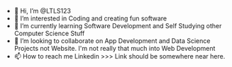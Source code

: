 - 👋 Hi, I’m @LTLS123
- 👀 I’m interested in Coding and creating fun software
- 🌱 I’m currently learning Software Development and Self Studying other Computer Science Stuff
- 💞️ I’m looking to collaborate on App Development and Data Science Projects not Website. I'm not really that much into Web Development
- 📫 How to reach me Linkedin >>> Link should be somewhere near here. 

<!---
LTLS123/LTLS123 is a ✨ special ✨ repository because its `README.md` (this file) appears on your GitHub profile.
You can click the Preview link to take a look at your changes.
--->
